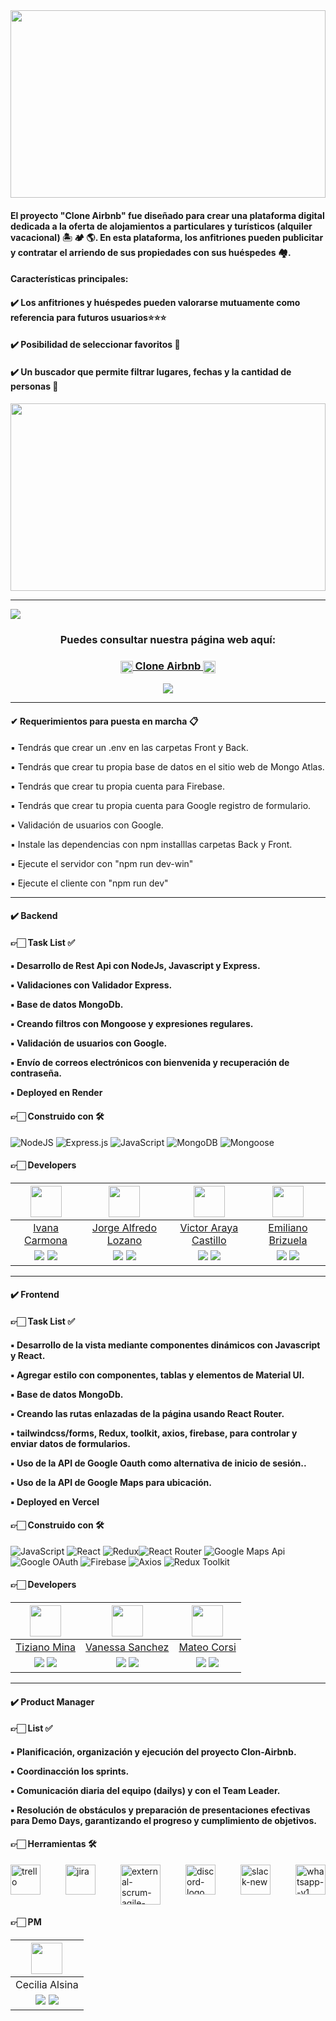 <img align="center" width="100%"  height="300px" src="https://logodownload.org/wp-content/uploads/2016/10/airbnb-logo-0.png">

<h4>El proyecto "Clone Airbnb" fue diseñado para crear una plataforma digital dedicada a la oferta de alojamientos a particulares y turísticos (alquiler vacacional) 🏝 🏕 🌎. En esta plataforma, los anfitriones pueden publicitar y contratar el arriendo de sus propiedades con sus huéspedes 🏘.</h4>

<h4>Características principales:</h4>
<h4>✔️ Los anfitriones y huéspedes pueden valorarse mutuamente como referencia para futuros usuarios⭐⭐⭐</h4>
<h4>✔️ Posibilidad de seleccionar favoritos 🖤</h4>
<h4>✔️ Un buscador que permite filtrar lugares, fechas y la cantidad de personas 🔎</h4>


<p align="center" ><img width="100%" height="300px" align="center"src="https://media.tenor.com/td_EA9TfVnsAAAAC/room.gif"></p> 

<hr/>

<img align="center" src="https://res.cloudinary.com/desr2crlz/image/upload/v1698208753/paginaVista_cjonyr.png">

<h3 align="center"  ><b>Puedes consultar nuestra página web aquí:</b></h3>
<h3 align="center"><a href="https://c14-02-m-node-react.vercel.app/" target="_blank" rel="noopener noreferrer"> <img align="center" width="20px"  height="20px" src="https://cdn.icon-icons.com/icons2/2699/PNG/512/airbnb_logo_icon_170605.png"> Clone Airbnb <img align="center" width="20px"  height="20px" src="https://cdn.icon-icons.com/icons2/2699/PNG/512/airbnb_logo_icon_170605.png"> </a></h3>
<p  align="center" ><a href="https://www.youtube.com" target="_blank" rel="noopener noreferrer"> <img align="center" src="https://img.shields.io/badge/Video Preview%20-%23FF0000.svg?&style=for-the-badge&logo=YouTube&logoColor=white"/></a></p>

<hr/>
<h4> ✔ Requerimientos para puesta en marcha 📋</h4>

<p>▪️ Tendrás que crear un .env en las carpetas Front y Back.</p>
<p>▪️ Tendrás que crear tu propia base de datos en el sitio web de Mongo Atlas.</p>
<p>▪️ Tendrás que crear tu propia cuenta para Firebase.</p>
<p>▪️ Tendrás que crear tu propia cuenta para Google registro de formulario.</p>
<p>▪️ Validación de usuarios con Google.</p>
<p>▪️ Instale las dependencias con npm installlas carpetas Back y Front.</p>
<p>▪️ Ejecute el servidor con "npm run dev-win"</p>
<p>▪️ Ejecute el cliente con "npm run dev"</p>

<hr/>

<h4>✔️ Backend </h4>

<h4>👉🏻 Task List ✅<h4>

<p>▪️ Desarrollo de Rest Api con NodeJs, Javascript y Express.</p>
<p>▪️ Validaciones con Validador Express.</p>
<p>▪️ Base de datos MongoDb.</p>
<p>▪️ Creando filtros con Mongoose y expresiones regulares.</p>
<p>▪️ Validación de usuarios con Google.</p>
<p>▪️ Envío de correos electrónicos con bienvenida y recuperación de contraseña.</p>
<p>▪️ Deployed en Render</p>

<h4> 👉🏻 Construido con 🛠️ </h4>

![NodeJS](https://img.shields.io/badge/Node.js-6DA55F?style=for-the-badge&logo=Node.js&logoColor=white) 
![Express.js](https://img.shields.io/badge/Express.js-%23404d59.svg?style=for-the-badge&logo=Express&logoColor=%2361DAFB) ![JavaScript](https://img.shields.io/badge/JavaScript-%23323330.svg?style=for-the-badge&logo=Javascript&logoColor=%23F7DF1E) ![MongoDB](https://img.shields.io/badge/MongoDB-%234ea94b.svg?style=for-the-badge&logo=MongoDB&logoColor=white) 
![Mongoose](https://img.shields.io/badge/Mongoose-%2320232a.svg?style=for-the-badge&logo=Mongoose&logoColor=%%2361DAFB)

<h4>👉🏻 Developers</h4>

| <img src="https://res.cloudinary.com/desr2crlz/image/upload/v1698250169/WhatsApp_Image_2023-07-31_at_17.03.14_ejlets.jpg" width="50"> | <img src="https://res.cloudinary.com/desr2crlz/image/upload/v1698250488/1690736625494_etz2jv.jpg" width="50"> | <img src="https://res.cloudinary.com/desr2crlz/image/upload/v1698250955/1678972956054_aaj6sg.jpg" width="50"> | <img src="https://res.cloudinary.com/desr2crlz/image/upload/v1698250780/187428602_714116179624253_2044403315537487648_n_niuowj.jpg" width="50"> |
|:-:|:-:|:-:|:-:|
| [Ivana Carmona](https://github.com/antonella-carmona) | [Jorge Alfredo Lozano](https://github.com/JorgeAlfredoLozano/JorgeAlfredoLozano) | [Victor Araya Castillo](https://github.com/varayac?tab=repositories) | [Emiliano Brizuela](https://github.com/emybr) |
| <a href="https://github.com/antonella-carmona"><img src="https://img.shields.io/badge/github-%23121011.svg?&style=for-the-badge&logo=github&logoColor=white"/></a> <a href="https://www.linkedin.com/in/ivana-carmona-5a166520a/"><img src="https://img.shields.io/badge/linkedin%20-%230077B5.svg?&style=for-the-badge&logo=linkedin&logoColor=white"/></a> | <a href="https://github.com/JorgeAlfredoLozano/JorgeAlfredoLozano"><img src="https://img.shields.io/badge/github-%23121011.svg?&style=for-the-badge&logo=github&logoColor=white"/></a> <a href="https://www.linkedin.com/in/jorgealozano/"><img src="https://img.shields.io/badge/linkedin%20-%230077B5.svg?&style=for-the-badge&logo=linkedin&logoColor=white"/></a> | <a href="https://github.com/varayac?tab=repositories"><img src="https://img.shields.io/badge/github-%23121011.svg?&style=for-the-badge&logo=github&logoColor=white"/></a> <a href="https://www.linkedin.com/in/victor-a/"><img src="https://img.shields.io/badge/linkedin%20-%230077B5.svg?&style=for-the-badge&logo=linkedin&logoColor=white"/></a> | <a href="https://github.com/emybr"><img src="https://img.shields.io/badge/github-%23121011.svg?&style=for-the-badge&logo=github&logoColor=white"/></a> <a href="https://www.linkedin.com/in/emiliano-brizuela-65045466/"><img src="https://img.shields.io/badge/linkedin%20-%230077B5.svg?&style=for-the-badge&logo=linkedin&logoColor=white"/></a> |


<hr/>

<h4>✔️ Frontend </h4>

<h4>👉🏻 Task List ✅<h4>

<p>▪️ Desarrollo de la vista mediante componentes dinámicos con Javascript y React.</p>
<p>▪️ Agregar estilo con componentes, tablas y elementos de Material UI.</p>
<p>▪️ Base de datos MongoDb.</p>
<p>▪️ Creando las rutas enlazadas de la página usando React Router.</p>
<p>▪️ tailwindcss/forms, Redux, toolkit, axios, firebase, para controlar y enviar datos de formularios.</p>
<p>▪️ Uso de la API de Google Oauth como alternativa de inicio de sesión..</p>
<p>▪️ Uso de la API de Google Maps para ubicación.</p>
<p>▪️ Deployed en Vercel</p>

<h4> 👉🏻 Construido con 🛠️ </h4>

![JavaScript](https://img.shields.io/badge/JavaScript-%23323330.svg?style=for-the-badge&logo=Javascript&logoColor=%23F7DF1E) ![React](https://img.shields.io/badge/React-149eca?style=for-the-badge&logo=react&logoColor=fff) ![Redux](https://img.shields.io/badge/Redux_Toolkit-%23593d88.svg?style=for-the-badge&logo=redux&logoColor=white)![React Router](https://img.shields.io/badge/React_Router-000?style=for-the-badge&logo=reactrouter&logoColor=fff) ![Google Maps Api](https://img.shields.io/badge/Google_Maps_Api-DE4032?style=for-the-badge&logo=GoogleMaps&logoColor=fff) ![Google OAuth](https://img.shields.io/badge/Google_OAuth-%23323330.svg?style=for-the-badge&logo=Google&logoColor=%23F7DF1E) ![Firebase](https://img.shields.io/badge/Firebase-%23323330.svg?style=for-the-badge&logo=Firebase&logoColor=%FFA611) ![Axios](https://img.shields.io/badge/Axios-%23323330.svg?style=for-the-badge) ![Redux Toolkit](https://img.shields.io/badge/Redux_Toolkit-%23593d88.svg?style=for-the-badge&logo=redux&logoColor=white)


<h4>👉🏻 Developers</h4>

| <img src="https://res.cloudinary.com/desr2crlz/image/upload/v1698321067/1687562225518_ix5vtb.jpg" width="50"> | <img src="https://res.cloudinary.com/desr2crlz/image/upload/v1698321113/1684766130356_pfxrdb.jpg" width="50"> | <img src="https://res.cloudinary.com/desr2crlz/image/upload/v1698321159/1673531572145_qdxmxh.jpg" width="50"> |
|:-:|:-:|:-:|
| [Tiziano Mina](https://github.com/Tizianomina?tab=repositories) | [Vanessa Sanchez](https://github.com/NezziY) | [Mateo Corsi](https://github.com/Mateocorsi33) |
| <a href="https://github.com/Tizianomina?tab=repositories"><img src="https://img.shields.io/badge/github-%23121011.svg?&style=for-the-badge&logo=github&logoColor=white"/></a> <a href="https://www.linkedin.com/in/tiziano-mina/"><img src="https://img.shields.io/badge/linkedin%20-%230077B5.svg?&style=for-the-badge&logo=linkedin&logoColor=white"/></a> | <a href="https://github.com/NezziY"><img src="https://img.shields.io/badge/github-%23121011.svg?&style=for-the-badge&logo=github&logoColor=white"/></a> <a href="https://www.linkedin.com/in/bertha-vanessa-s%C3%A1nchez-posadas-5b05a9208/"><img src="https://img.shields.io/badge/linkedin%20-%230077B5.svg?&style=for-the-badge&logo=linkedin&logoColor=white"/></a> | <a href="https://github.com/Mateocorsi33"><img src="https://img.shields.io/badge/github-%23121011.svg?&style=for-the-badge&logo=github&logoColor=white"/></a> <a href="https://www.linkedin.com/in/mateocorsi/"><img src="https://img.shields.io/badge/linkedin%20-%230077B5.svg?&style=for-the-badge&logo=linkedin&logoColor=white"/></a> |

<hr/>

<h4>✔️ Product Manager </h4>

<h4>👉🏻 List ✅<h4>

<p>▪️ Planificación, organización y ejecución del proyecto Clon-Airbnb.</p>
<p>▪️ Coordinacción los sprints.</p>
<p>▪️ Comunicación diaria del equipo (dailys) y con el Team Leader.</p>
<p>▪️ Resolución de obstáculos y preparación de presentaciones efectivas para Demo Days, garantizando el progreso y cumplimiento de objetivos.</p>

<h4> 👉🏻 Herramientas 🛠️ </h4>

<div style="display: flex; justify-content: space-between;">
    <img width="48" height="48" src="https://img.icons8.com/color/48/trello.png" alt="trello"/>
    <img width="48" height="48" src="https://img.icons8.com/color/48/jira.png" alt="jira"/>
    <img width="64" height="64" src="https://img.icons8.com/external-flaticons-lineal-color-flat-icons/64/external-scrum-agile-flaticons-lineal-color-flat-icons-4.png" alt="external-scrum-agile-flaticons-lineal-color-flat-icons-4"/>
    <img width="48" height="48" src="https://img.icons8.com/color/48/discord-logo.png" alt="discord-logo"/>
    <img width="48" height="48" src="https://img.icons8.com/color/48/slack-new.png" alt="slack-new"/>
    <img width="48" height="48" src="https://img.icons8.com/color/48/whatsapp--v1.png" alt="whatsapp--v1"/>
</div>

<h4>👉🏻 PM </h4>

| <img src="https://res.cloudinary.com/desr2crlz/image/upload/v1698323249/1614783338090_bgt4oy.jpg" width=50>|
|:-:|
| Cecilia Alsina |
|<a href="https://github.com/"><img src="https://img.shields.io/badge/github-%23121011.svg?&style=for-the-badge&logo=github&logoColor=white"/></a> <a href="https://www.linkedin.com/in/cecilia-alsina-3670aa207/"><img src="https://img.shields.io/badge/linkedin%20-%230077B5.svg?&style=for-the-badge&logo=linkedin&logoColor=white"/></a> |







